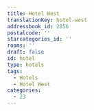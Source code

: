 ```yaml
---
title: Hotel West
translationKey: hotel-west
addressbook_id: 2856
postalcode: ''
starcategories_id: ''
rooms: ''
draft: false
id: hotel
type: hotels
tags:
  - Hotels
  - Hotel West
categories:
  - 23
---
```

